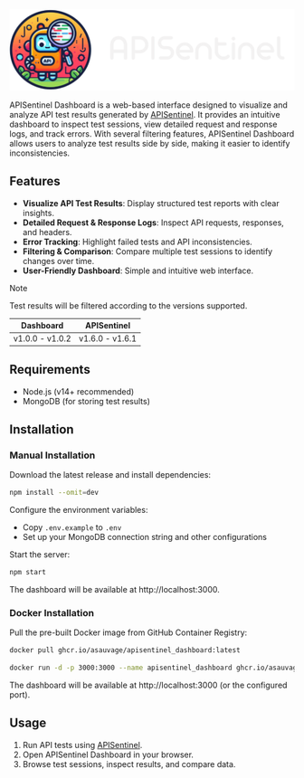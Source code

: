 ![APISentinel](public/files/logo.png)


APISentinel Dashboard is a web-based interface designed to visualize and analyze API test results generated by [APISentinel](https://github.com/ASauvage/APISentinel). It provides an intuitive dashboard to inspect test sessions, view detailed request and response logs, and track errors. With several filtering features, APISentinel Dashboard allows users to analyze test results side by side, making it easier to identify inconsistencies.

## Features

- **Visualize API Test Results**: Display structured test reports with clear insights.
- **Detailed Request & Response Logs**: Inspect API requests, responses, and headers.
- **Error Tracking**: Highlight failed tests and API inconsistencies.
- **Filtering & Comparison**: Compare multiple test sessions to identify changes over time.
- **User-Friendly Dashboard**: Simple and intuitive web interface.

> [!NOTE] 
> Test results will be filtered according to the versions supported.

| Dashboard          | APISentinel        |
| ------------------ | ------------------ |
| v1.0.0 - v1.0.2    | v1.6.0 - v1.6.1    |

## Requirements

- Node.js (v14+ recommended)
- MongoDB (for storing test results)

## Installation

### Manual Installation

Download the latest release and install dependencies:
   ```sh
   npm install --omit=dev
   ```

Configure the environment variables:
   - Copy `.env.example` to `.env`
   - Set up your MongoDB connection string and other configurations

Start the server:
   ```sh
   npm start
   ```
The dashboard will be available at http://localhost:3000.

### Docker Installation

Pull the pre-built Docker image from GitHub Container Registry:
```sh
docker pull ghcr.io/asauvage/apisentinel_dashboard:latest
```

```sh
docker run -d -p 3000:3000 --name apisentinel_dashboard ghcr.io/asauvage/apisentinel_dashboard:latest -e DB_HOST='mongodb://<hostname>:<port>/<database>'
```

The dashboard will be available at http://localhost:3000 (or the configured port).

## Usage

1. Run API tests using [APISentinel](https://github.com/ASauvage/APISentinel).
2. Open APISentinel Dashboard in your browser.
3. Browse test sessions, inspect results, and compare data.
